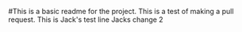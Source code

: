 #This is a basic readme for the project.
This is a test of making a pull request.
This is Jack's test line
Jacks change 2
